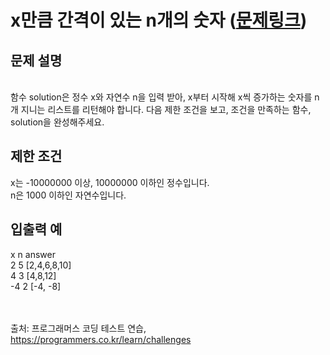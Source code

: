 # x만큼 간격이 있는 n개의 숫자 ([문제링크](https://school.programmers.co.kr/learn/courses/30/lessons/12954))

## 문제 설명
<br/>
함수 solution은 정수 x와 자연수 n을 입력 받아, x부터 시작해 x씩 증가하는 숫자를 n개 지니는 리스트를 리턴해야 합니다. 다음 제한 조건을 보고, 조건을 만족하는 함수, solution을 완성해주세요.

## 제한 조건
x는 -10000000 이상, 10000000 이하인 정수입니다.<br/>
n은 1000 이하인 자연수입니다.<br/>
## 입출력 예
x	n	answer<br/>
2	5	[2,4,6,8,10]<br/>
4	3	[4,8,12]<br/>
-4	2	[-4, -8]<br/>

<br/><br/>
출처: 프로그래머스 코딩 테스트 연습, https://programmers.co.kr/learn/challenges